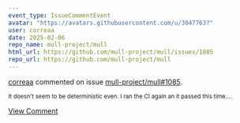 ```yaml
---
event_type: IssueCommentEvent
avatar: "https://avatars.githubusercontent.com/u/3047763?"
user: correaa
date: 2025-02-06
repo_name: mull-project/mull
html_url: https://github.com/mull-project/mull/issues/1085
repo_url: https://github.com/mull-project/mull
---
```


<a href='https://github.com/correaa' target='_blank'>correaa</a> commented on issue <a href='https://github.com/mull-project/mull/issues/1085' target='_blank'>mull-project/mull#1085</a>.

<small>It doesn't seem to be deterministic even. I ran the CI again an it passed this time....</small>

<a href='https://github.com/mull-project/mull/issues/1085' target='_blank'>View Comment</a>